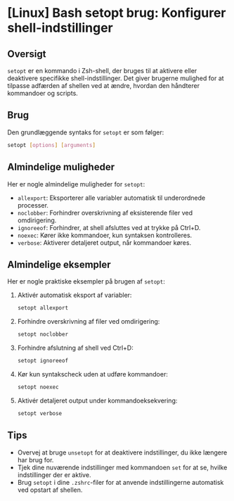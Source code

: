 # [Linux] Bash setopt brug: Konfigurer shell-indstillinger

## Oversigt
`setopt` er en kommando i Zsh-shell, der bruges til at aktivere eller deaktivere specifikke shell-indstillinger. Det giver brugerne mulighed for at tilpasse adfærden af shellen ved at ændre, hvordan den håndterer kommandoer og scripts.

## Brug
Den grundlæggende syntaks for `setopt` er som følger:

```bash
setopt [options] [arguments]
```

## Almindelige muligheder
Her er nogle almindelige muligheder for `setopt`:

- `allexport`: Eksporterer alle variabler automatisk til underordnede processer.
- `noclobber`: Forhindrer overskrivning af eksisterende filer ved omdirigering.
- `ignoreeof`: Forhindrer, at shell afsluttes ved at trykke på Ctrl+D.
- `noexec`: Kører ikke kommandoer, kun syntaksen kontrolleres.
- `verbose`: Aktiverer detaljeret output, når kommandoer køres.

## Almindelige eksempler
Her er nogle praktiske eksempler på brugen af `setopt`:

1. Aktivér automatisk eksport af variabler:
   ```bash
   setopt allexport
   ```

2. Forhindre overskrivning af filer ved omdirigering:
   ```bash
   setopt noclobber
   ```

3. Forhindre afslutning af shell ved Ctrl+D:
   ```bash
   setopt ignoreeof
   ```

4. Kør kun syntakscheck uden at udføre kommandoer:
   ```bash
   setopt noexec
   ```

5. Aktivér detaljeret output under kommandoeksekvering:
   ```bash
   setopt verbose
   ```

## Tips
- Overvej at bruge `unsetopt` for at deaktivere indstillinger, du ikke længere har brug for.
- Tjek dine nuværende indstillinger med kommandoen `set` for at se, hvilke indstillinger der er aktive.
- Brug `setopt` i dine `.zshrc`-filer for at anvende indstillingerne automatisk ved opstart af shellen.